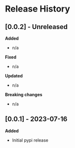 # Release History

## [0.0.2] - Unreleased
**Added**
- n/a

**Fixed**
- n/a

**Updated**
- n/a

**Breaking changes**
- n/a

## [0.0.1] - 2023-07-16
**Added**
- Initial pypi release
